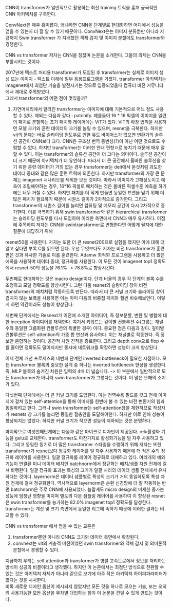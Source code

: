 CNN이 transformer가 일반적으로 활용하는 최신 training 트릭을 훔쳐 궁극적인 CNN 아키텍처를 구축한다.

ConvNext은 매우 흥미롭다. 왜냐하면 CNN을 단계별로 현대화하면 어디에서 성능을 얻을 수 있는지 더 잘 알 수 있기 때문이다. 
ConvNext은는 이미지 분류뿐만 아니라 지금까지 Swin transformer 가 지배했던 객체 감지 및 이미지 분할에도 transformer와 경쟁한다.

CNN vs transformer
저자는 CNN을 칭찮며 논문을 소개한다. 그들의 의제는 CNN을 부활시키는 것이다.

2017년에 텍스트 처리용 transformer가 도입된 후 transformer는 실제로 이미지 생성 또는 이미지 - 텍스트 이해에 일부 응용프로그램을 가졌다. transformer 아키텍처는 imagenet에서 최첨단 기술을 발전시키는 것으로 입증되었을때 컴퓨터 비전 커뮤니티에서 제대로 주목받았다.  
그래서 transformer의 어떤 점이 멋있을까?
1. 자연어처리에서 알려진 transformer는 이미지에 대해 기본적으로 어느 정도 사용할 수 있다. 
예외는 다음과 같다 : patchify. 예를들어 16 * 16 픽셀의 이미지를 일련의 패치로 분할하는 초기 패치화 레이어에는 ViT가 있다. ViT의 확장 법칙을 사용하면 모델 크기와 훈련 데이터의 크기를 늘릴 수 있으며, resnet을 극복한다. 하지만 vit의 문제는 바로 슬라이딩 윈도우로 인한 유도 바이어스가 없으면 변환기의 솔루션 공간이 CNN보다 크다. CNN은 구조상 번역 등변성(?)이 아닌 어떤 것으로도 수렴할 수 없다. 하지만 transformer는 이러한 안내 편향ㅇ르 놓치기 때문에 매우 잘할 수 있다. 이는 transformer의 솔류션 공간이 더 크다는 의미이다. 솔루션 공간이 더 크기 때문에 아키텍처가 더 유연하다. 따라서 더 큰 공간에서 올바른 솔루션을 찾기 위한 훈련 데이터가 거의 없는 경우 transformer는 deit에서 본것처럼 과도한 데이터 증대와 같은 많은 훈련 트릭에 의존한다. 하지만 transformer의 가장 큰 문제는 imagenet 시나리오를 제외한 모든 것이다. 따라서 이미지가 고해상도이고 예측이 조밀해야하는 경우, 16*16 픽셀로 패치하는 것은 올바른 픽셀수준 예측을 하기에는 너무 거칠 수 있다. 하지만 패치를 더 작게 만들면 동일한 표면을 덮기 위해 더 많은 패치가 필요하기 때문에 시퀀스 길이가 2차적으로 증가한다. 그리고 transformer의 시퀀스 길이를 늘리면 컴퓨팅 및 메모리 공간이 다시 2차적으로 증가한다. 이를 극복하기 위해 swin transformer와 같은 hierarchical transformer는 슬라이딩 윈도우를 다시 도입하여 이러한 측면에서 CNN과 매우 유사하다. 
이점에 주목하여 저자는 CNN을 swintransformer로 변형한다면 어떻게 될지에 대한 질문에 대답하기 위해 

resnet50을 사용한다. 저자는 또한 더 큰 resnet200으로 실험을 했지만 이에 대해 더 알고 싶다면 부록 C를 읽으면 된다. 
우선 무엇보다도 저자는 비전 transformer가 훈련받은 것과 유사한 기술로 이를 훈련한다. 
Adamw 최적화 프로그램을 사용하고 더 많은 에폭을 사용하며 데이터 증대, 정규화를 사용한다. 이 모든 것이 imagenet top1 정확도에서 resnet-50의 성능을 76.1% -> 78.8%로 향상시킨다. 

두번째로 현대화하는 것은 macro design이다. 단계 비율의 경우 각 단계의 블록 수를 조정하고 모델 정확도를 향상시킨다. 그런 다움 resnet의 슬랑이딩 창이 비전 transformer의 패치처럼 작동하도록 만든다. 따라서 더 큰 커널 크기와 슬라이딩 창이 겹치지 않는 보폭을 사용하면 이는 이미 다음의 비중첩 패치와 훨씬 비슷해보인다. 이렇게 하면 약간이라도 성능이 향상된다. 

세번째 단계에서는 Resnext가 이전에 소개한 아이디어, 즉 정보분할, 변환 및 병합에 대한 inception 아이디어를 채택한다. 여기서 키워드는 깊이별 컨볼루션 수(그룹는 채널수와 동일한 그룹화된 컨볼루션의 특별한 경우) 이다. 
중요한 점은 다음과 같다. 깊이별 컨볼루션은 self-attention의 가중 합 연산과 유사하다. 이는 채널별로 작동한다. 즉 정보만 혼합하는 것이다. 공간적 차원 견적을 종료한다. 
그리고 depth conv으로 flop 수를 줄이면 정확도도 떨어지지만 동시에 네트워크를 확장하면 성능이 크게 향상된다. 

이제 전체 개선 프로세스의 네번째 단계인 inverted bottleneck이 필요한 시점이다. 
모든 transformer 블록의 중요한 설계 중 하나는 inverted bottleneck 현상을 생성한다. 즉, MLP 블록의 숨겨진 차원은 입력의 4배 더 넓습니다. 
-> 이 부분에서 일반적으로 모든 transformer가 아니라 swin transformer가 그렇다는 것이다. 이 말은 오해의 소지가 있다.

다섯번째 단계에서는 더 큰 커널 크기를 도입한다. 이는 전역수용 필드를 갖고 전체 이미지에 걸쳐 있는 self-attention을 통해 이미지를 한번에 볼 수 있는 비전 변환기의 힘과 동일하려고 한다. 
그러나 swin transformer는 self-attention창을 제한하므로 작성자가 resnets 창 크기를 늘리면 동일한 절충안을 도달해야한다. 하지만 이로 인해 성능이 향상되지는 않았다. 하지만 커널 크기가 작으면 성능이 저하되는 것은 분명하다. 

마지막으로 여섯번째단계에는 다음과 같은 마이크로 디자인이 제공된다. relu활성화 기능을 gelu로 교체한다. transformer도 마찬가지로 활성화기능을 덜 자주 사용하고 있다. 그리고 동일한 동기로 더 많은 transformer 스타일을 수행하기 위해 저자는 또한 transformer가 resnet보다 정규화 레이어를 덜 자주 사용하기 때문에 더 적은 수의 정규화 레이어를 사용한다. 
일괄 정규화를 레이어 졍규화로 대체하고 있다. 
여러개의 예와 기능이 연결된 미니 데이터 배치인 batchnorm에서 정규화는 배치/샘플 차원 전체에 걸쳐 바랭한다. 
일괄 정규화 효과는 특성의 크기가 일괄 처리의 데이터 샘플 전체에서 유사하다는 것이다. layernorm은 데이터 샘플별로 특성의 크기가 거의 동일하도록 특성 차원 전체에 걸쳐 정규화한다. 역사적으로 layernorm은 순환 신경망에 더 잘 작동하는 반면 batchnorm은 주로 CNN에 사용되었다. 
놀랍게도 micro design의 미세한 증가는 성능에 엄청난 영향을 미치며 별도의 다운 샘플링 레이어를 사용하여 이 향상된 resnet은 swin transformer를 능가하는 82.0% imagenet top1 정확도를 달성한다. 
transformer는 계산 및 크기 측면에서 동일한 리그에 속하기 때문에 이러한 결과는 비교할 수 있다. 

CNN vs transformer 에서 얻을 수 있는 교훈은 
1. transformer뿐만 아니라 CNN도 크기와 데이터 측면에서 확장된다.
2. convnext는 vit의 계층적 버전이었던 swin transformer와 객체 감지 및 의미론적 분할에서 경쟁할 수 있다.

지금까지 우리는 self attention과 transformer가 병렬 고속도로에서 정보를 처리하는 방식이 성공의 비결이라고 생각했다. 하지만 이 논문에서는 최첨단 방식으로 전환할 수 있는 것은 아키텍처 자체가 아니라 겉으로 보기에 아주 작은 아키텍처 하이퍼파라미터가 많다는 것을 시사한다.  
비록 새로운 디자인 옵션이 제시되지 않았지만 모든 것을 하나로 모으는 기술, 또는 오히려 사용가능한 모든 옵션을 무차별 대입하는 힘이 이 논문을 견딜 수 있게 만드는 것이다. 